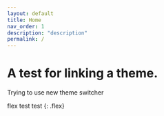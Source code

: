 ```yaml
---
layout: default
title: Home
nav_order: 1
description: "description"
permalink: /
---
```


A test for linking a theme.
===========================

Trying to use new theme switcher

flex test 
test
{: .flex}
